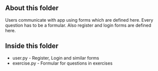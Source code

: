 About this folder
-----------------

Users communicate with app using forms which are defined here.
Every question has to be a formular. 
Also register and login forms are defined here.

Inside this folder
------------------

- user.py - Register, Login and similar forms
- exercise.py - Formular for questions in exercises
